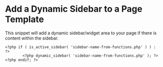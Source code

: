 # Add a Dynamic Sidebar to a Page Template

This snippet will add a dynamic sidebar/widget area to your page if there is content within the sidebar.

```
<?php if ( is_active_sidebar( 'sidebar-name-from-functions.php' ) ) : ?>
		<?php dynamic_sidebar( 'sidebar-name-from-functions.php' ); ?>
<?php endif; ?>
```